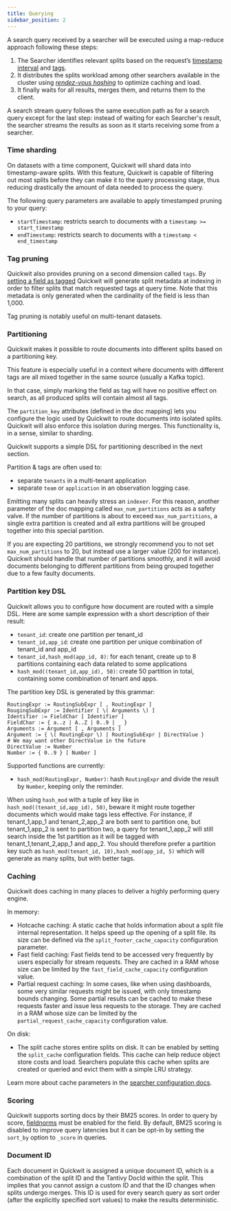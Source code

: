 ```yaml
---
title: Querying
sidebar_position: 2
---
```


A search query received by a searcher will be executed using a map-reduce approach following these steps:

1. The Searcher identifies relevant splits based on the request’s [timestamp interval](#time-sharding) and [tags](#tag-pruning).
2. It distributes the splits workload among other searchers available in the cluster using *[rendez-vous hashing](https://en.wikipedia.org/wiki/Rendezvous_hashing)* to optimize caching and load.
3. It finally waits for all results, merges them, and returns them to the client.

A search stream query follows the same execution path as for a search query except for the last step: instead of waiting for each Searcher's result, the searcher streams the results as soon as it starts receiving some from a searcher.

### **Time sharding**

On datasets with a time component, Quickwit will shard data into timestamp-aware splits. With this feature, Quickwit is capable of filtering out most splits before they can make it to the query processing stage, thus reducing drastically the amount of data needed to process the query.

The following query parameters are available to apply timestamped pruning to your query:

- `startTimestamp`: restricts search to documents with a `timestamp >= start_timestamp`
- `endTimestamp`: restricts search to documents with a `timestamp < end_timestamp`

### Tag pruning

Quickwit also provides pruning on a second dimension called `tags`. By [setting a field as tagged](../../configuration/index-config.md) Quickwit will generate split metadata at indexing in order to filter splits that match requested tags at query time. Note that this metadata is only generated when the cardinality of the field is less than 1,000.

Tag pruning is notably useful on multi-tenant datasets.

### Partitioning

Quickwit makes it possible to route documents into different splits based on a partitioning key.

This feature is especially useful in a context where documents with different
tags are all mixed together in the same source (usually a Kafka topic).

In that case, simply marking the field as tag will have no positive effect on search, as all produced splits will contain almost all tags.

The `partition_key` attributes (defined in the doc mapping) lets you configure the logic used by Quickwit to route documents into isolated splits.
Quickwit will also enforce this isolation during merges. This functionality is, in a sense, similar to sharding.

Quickwit supports a simple DSL for partitioning described in the next section.

Partition & tags are often used to:

- separate `tenants` in a multi-tenant application
- separate `team` or `application` in an observation logging case.

Emitting many splits can heavily stress an `indexer`. For this reason,
another parameter of the doc mapping called `max_num_partitions` acts as a safety valve. If the number of partitions is
about to exceed `max_num_partitions`, a single extra partition is created
and all extra partitions will be grouped together into this special partition.

If you are expecting 20 partitions, we strongly recommend you to not set
`max_num_partitions` to 20, but instead use a larger value (200 for instance).
Quickwit should handle that number of partitions smoothly, and it will avoid documents belonging to different partitions from being grouped together due to
a few faulty documents.

### Partition key DSL

Quickwit allows you to configure how document are routed with a simple DSL. Here are some sample expression with a short description of their result:

- `tenant_id`: create one partition per tenant\_id
- `tenant_id,app_id`: create one partition per unique combination of tenant\_id and app\_id
- `tenant_id,hash_mod(app_id, 8)`: for each tenant, create up to 8 partitions containing each data related to some applications
- `hash_mod((tenant_id,app_id), 50)`: create 50 partition in total, containing some combination of tenant and apps.


The partition key DSL is generated by this grammar:
```
RoutingExpr := RoutingSubExpr [ , RoutingExpr ]
RougingSubExpr := Identifier [ \( Arguments \) ]
Identifier := FieldChar [ Identifier ]
FieldChar := { a..z | A..Z | 0..9 | _ }
Arguments := Argument [ , Arguments ]
Argument := { \( RoutingExpr \) | RoutingSubExpr | DirectValue }
# We may want other DirectValue in the future
DirectValue := Number
Number := { 0..9 } [ Number ]
```
Supported functions are currently:
- `hash_mod(RoutingExpr, Number)`: hash `RoutingExpr` and divide the result by `Number`, keeping only the reminder.

When using `hash_mod` with a tuple of key like in `hash_mod((tenant_id,app_id), 50)`, beware it might route together documents which would make tags less effective.
For instance, if tenant\_1,app\_1 and tenant\_2,app\_2 are both sent to partition one, but tenant\_1,app\_2 is sent to partition two, a query for tenant\_1,app\_2 will
still search inside the 1st partition as it will be tagged with tenant\_1,tenant\_2,app\_1 and app\_2. You should therefore prefer a partition key such as
`hash_mod(tenant_id, 10),hash_mod(app_id, 5)` which will generate as many splits, but with better tags.

### Caching

Quickwit does caching in many places to deliver a highly performing query engine.

In memory:

- Hotcache caching: A static cache that holds information about a split file internal representation. It helps speed up the opening of a split file. Its size can be defined via the `split_footer_cache_capacity` configuration parameter.
- Fast field caching: Fast fields tend to be accessed very frequently by users especially for stream requests. They are cached in a RAM whose size can be limited by the `fast_field_cache_capacity` configuration value.
- Partial request caching: In some cases, like when using dashboards, some very similar requests might be issued, with only timestamp bounds changing. Some partial results can be cached to make these requests faster and issue less requests to the storage. They are cached in a RAM whose size can be limited by the `partial_request_cache_capacity` configuration value.

On disk:

- The split cache stores entire splits on disk. It can be enabled by setting the `split_cache` configuration fields. This cache can help reduce object store costs and load. Searchers populate this cache when splits are created or queried and evict them with a simple LRU strategy.

Learn more about cache parameters in the [searcher configuration docs](../../configuration/node-config.md#searcher-configuration).

### Scoring

Quickwit supports sorting docs by their BM25 scores. In order to query by score, [fieldnorms](../../configuration/index-config.md#text-type) must be enabled for the field. By default, BM25 scoring is disabled to improve query latencies but it can be opt-in by setting the `sort_by` option to `_score` in queries.

### Document ID

Each document in Quickwit is assigned a unique document ID, which is a combination of the split ID and the Tantivy DocId within the split. This implies that you cannot assign a custom ID and that the ID changes when splits undergo merges. This ID is used for every search query as sort order (after the explicitly specified sort values) to make the results deterministic.
